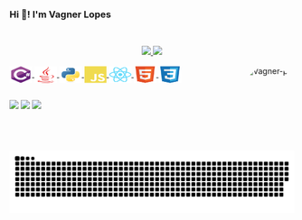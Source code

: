### Hi 👋! I'm Vagner Lopes
##
</br>
<div align="center">
  <a href="https://github.com/vagner-lopes">
  <img height="180em" src="https://github-readme-stats.vercel.app/api?username=vagner-lopes&show_icons=true&theme=tokyonight&include_all_commits=true&count_private=true"/>
  <img height="180em" src="https://github-readme-stats.vercel.app/api/top-langs/?username=vagner-lopes&layout=compact&langs_count=7&theme=tokyonight"/>
</div>
<div style="display: inline_block"><br>
  
  <img align="center" alt="Vagner-Csharp" height="30" width="40" src="https://raw.githubusercontent.com/devicons/devicon/master/icons/csharp/csharp-original.svg">
  <img align="center" alt="Vagner-Ts" height="30" width="40" src="https://raw.githubusercontent.com/devicons/devicon/master/icons/java/java-plain.svg">
  <img align="center" alt="Vagner-Python" height="30" width="40" src="https://raw.githubusercontent.com/devicons/devicon/master/icons/python/python-original.svg">
  <img align="center" alt="Vagner-Js" height="30" width="40" src="https://raw.githubusercontent.com/devicons/devicon/master/icons/javascript/javascript-plain.svg">
  <img align="center" alt="Vagner-React" height="30" width="40" src="https://raw.githubusercontent.com/devicons/devicon/master/icons/react/react-original.svg">
  <img align="center" alt="Vagner-HTML" height="30" width="40" src="https://raw.githubusercontent.com/devicons/devicon/master/icons/html5/html5-original.svg">
  <img align="center" alt="Vagner-CSS" height="30" width="40" src="https://raw.githubusercontent.com/devicons/devicon/master/icons/css3/css3-original.svg">

  <img align="right" alt="Vagner-pic" height="150" style="border-radius:50px;" src="https://cdn.discordapp.com/attachments/838906578869682199/958980506412777512/GIF-220331_034044.gif">
  
</div>
  
  ##
 
<div> 
 <a href="https://discord.gg/vavah_v5" target="_blank"><img src="https://img.shields.io/badge/Discord-7289DA?style=for-the-badge&logo=discord&logoColor=white" target="_blank"></a> 
  <a href = "mailto:vavah_v5@yahoo.com.br"><img src="https://https://img.shields.io/badge/mail-yahoo!-purple-%23333?style=for-the-badge&logo=yahoo&logoColor=white" target="_blank"></a>
  <a href="https://www.linkedin.com/in/vagner-lopes-26023b230" target="_blank"><img src="https://img.shields.io/badge/-LinkedIn-%230077B5?style=for-the-badge&logo=linkedin&logoColor=white" target="_blank"></a> 
 
  ![Snake animation](https://github.com/vagner-lopes/vagner-lopes/blob/output/github-contribution-grid-snake.svg)
 
</div>
